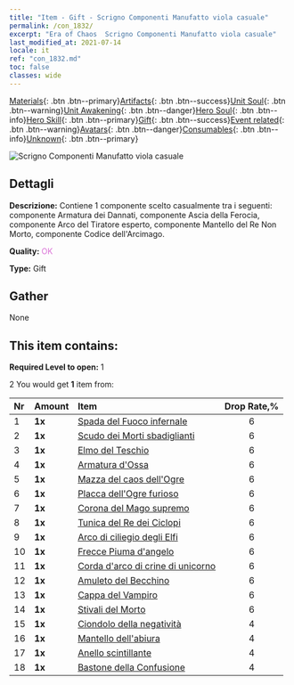 ```yaml
---
title: "Item - Gift - Scrigno Componenti Manufatto viola casuale"
permalink: /con_1832/
excerpt: "Era of Chaos  Scrigno Componenti Manufatto viola casuale"
last_modified_at: 2021-07-14
locale: it
ref: "con_1832.md"
toc: false
classes: wide
---
```

 [Materials](/ItemsIT/){: .btn .btn--primary}[Artifacts](/ItemsIT/Artifacts/){: .btn .btn--success}[Unit Soul](/ItemsIT/UnitSoul/){: .btn .btn--warning}[Unit Awakening](/ItemsIT/UnitAwakening/){: .btn .btn--danger}[Hero Soul](/ItemsIT/HeroSoul/){: .btn .btn--info}[Hero Skill](/ItemsIT/HeroSkill/){: .btn .btn--primary}[Gift](/ItemsIT/Gift/){: .btn .btn--success}[Event related](/ItemsIT/Events/){: .btn .btn--warning}[Avatars](/ItemsIT/Avatars/){: .btn .btn--danger}[Consumables](/ItemsIT/Consumables/){: .btn .btn--info}[Unknown](/ItemsIT/Unknown/){: .btn .btn--primary}

 ![Scrigno Componenti Manufatto viola casuale](/images/t/i_907046.png)

## Dettagli
 **Descrizione:** Contiene 1 componente scelto casualmente tra i seguenti: componente Armatura dei Dannati, componente Ascia della Ferocia, componente Arco del Tiratore esperto, componente Mantello del Re Non Morto, componente Codice dell'Arcimago.

 **Quality:** <span style="color: #DA70D6">OK</span>

 **Type:** Gift

## Gather

  None

## This item contains:

 **Required Level to open:** 1

 2 You would get **1** item  from:

  | Nr | Amount |     Item    | Drop Rate,% |
  |:---|:-------|:------------|:---------:|
  | 1 |  **1x** | [Spada del Fuoco infernale](/ItemsIT/art_121/) | 6 | 
  | 2 |  **1x** | [Scudo dei Morti sbadiglianti](/ItemsIT/art_122/) | 6 | 
  | 3 |  **1x** | [Elmo del Teschio](/ItemsIT/art_123/) | 6 | 
  | 4 |  **1x** | [Armatura d'Ossa](/ItemsIT/art_124/) | 6 | 
  | 5 |  **1x** | [Mazza del caos dell'Ogre](/ItemsIT/art_125/) | 6 | 
  | 6 |  **1x** | [Placca dell'Ogre furioso](/ItemsIT/art_126/) | 6 | 
  | 7 |  **1x** | [Corona del Mago supremo](/ItemsIT/art_127/) | 6 | 
  | 8 |  **1x** | [Tunica del Re dei Ciclopi](/ItemsIT/art_128/) | 6 | 
  | 9 |  **1x** | [Arco di ciliegio degli Elfi](/ItemsIT/art_103/) | 6 | 
  | 10 |  **1x** | [Frecce Piuma d'angelo](/ItemsIT/art_104/) | 6 | 
  | 11 |  **1x** | [Corda d'arco di crine di unicorno](/ItemsIT/art_105/) | 6 | 
  | 12 |  **1x** | [Amuleto del Becchino](/ItemsIT/art_129/) | 6 | 
  | 13 |  **1x** | [Cappa del Vampiro](/ItemsIT/art_130/) | 6 | 
  | 14 |  **1x** | [Stivali del Morto](/ItemsIT/art_131/) | 6 | 
  | 15 |  **1x** | [Ciondolo della negatività](/ItemsIT/art_136/) | 4 | 
  | 16 |  **1x** | [Mantello dell'abiura](/ItemsIT/art_137/) | 4 | 
  | 17 |  **1x** | [Anello scintillante](/ItemsIT/art_138/) | 4 | 
  | 18 |  **1x** | [Bastone della Confusione](/ItemsIT/art_139/) | 4 | 
